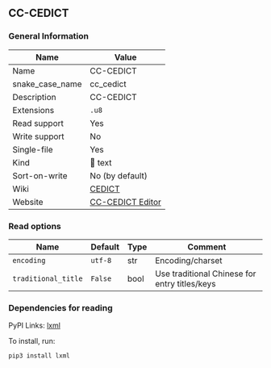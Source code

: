 
## CC-CEDICT ##

### General Information ###
Name | Value
---- | -------
Name | CC-CEDICT
snake_case_name | cc_cedict
Description | CC-CEDICT
Extensions | `.u8`
Read support | Yes
Write support | No
Single-file | Yes
Kind | 📝 text
Sort-on-write | No (by default)
Wiki | [CEDICT](https://en.wikipedia.org/wiki/CEDICT)
Website | [CC-CEDICT Editor](https://cc-cedict.org/editor/editor.php)


### Read options ###
Name | Default | Type | Comment
---- | ------- | ---- | -------
`encoding` | `utf-8` | str | Encoding/charset
`traditional_title` | `False` | bool | Use traditional Chinese for entry titles/keys


### Dependencies for reading ###
PyPI Links: [lxml](https://pypi.org/project/lxml)

To install, run:

    pip3 install lxml



